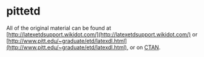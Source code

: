 # pittetd

All of the original material can be found at [http://latexetdsupport.wikidot.com/](http://latexetdsupport.wikidot.com/) or [http://www.pitt.edu/~graduate/etd/latexdl.html](http://www.pitt.edu/~graduate/etd/latexdl.html), or on [CTAN](https://www.ctan.org/pkg/pittetd).

